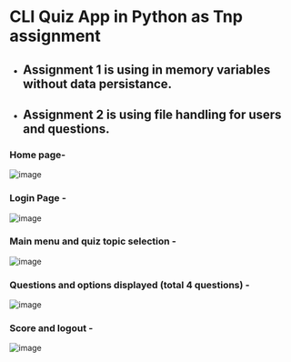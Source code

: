 # CLI Quiz App in Python as Tnp assignment

- ## Assignment 1 is using in memory variables without data persistance.
- ## Assignment 2 is using file handling for users and questions.


### Home page- 

![image](https://github.com/user-attachments/assets/49aea797-e7b8-4359-a620-41fbbfef16ef)

### Login Page - 

![image](https://github.com/user-attachments/assets/05260d50-e642-4e45-9d97-62f30fdda980)

### Main menu and quiz topic selection - 

![image](https://github.com/user-attachments/assets/458c290e-a9c0-4156-95a2-dfe297d5d997)

### Questions and options displayed (total 4 questions) - 

![image](https://github.com/user-attachments/assets/ec73f428-ccee-49ae-a70f-8ad46bd5e98c)

### Score and logout - 
![image](https://github.com/user-attachments/assets/c542d84e-51e5-4579-8d20-1bc72bd55469)
